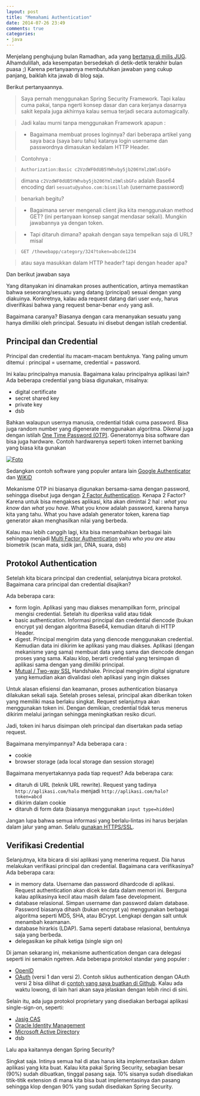 ```yaml
---
layout: post
title: "Memahami Authentication"
date: 2014-07-26 23:49
comments: true
categories: 
- java
---
```


Menjelang penghujung bulan Ramadhan, ada yang [bertanya di milis JUG](https://groups.yahoo.com/neo/groups/jug-indonesia/conversations/messages/92685). Alhamdulillah, ada kesempatan bersedekah di detik-detik terakhir bulan puasa ;) Karena pertanyaannya membutuhkan jawaban yang cukup panjang, baiklah kita jawab di blog saja.

Berikut pertanyaannya.

> Saya pernah menggunakan Spring Security Framework. Tapi kalau cuma pakai, tanpa ngerti konsep dasar dan cara kerjanya dasarnya sakit kepala juga akhirnya kalau semua terjadi secara automagically.

> Jadi kalau murni tanpa menggunakan Framework apapun : 

> * Bagaimana membuat proses loginnya? dari beberapa artikel yang saya baca (saya baru tahu) katanya login username dan passwordnya dimasukan kedalam HTTP Header. 

> Contohnya : 

> ```Authorization:Basic c2VzdWF0dUB5YWhvby5jb206YmlzbWlsbGFo```

> dimana `c2VzdWF0dUB5YWhvby5jb206YmlzbWlsbGFo` adalah Base64 encoding dari `sesuatu@yahoo.com:bismillah` (username:password)

> benarkah begitu?

> * Bagaimana server mengenali client jika kita menggunakan method GET? (ini pertanyaan konsep sangat mendasar sekali). Mungkin jawabannya ya dengan token. 

> * Tapi ditaruh dimana? apakah dengan saya tempelkan saja di URL? misal

> ```GET /thewebapp/category/324?token=abcde1234```

> atau saya masukkan dalam HTTP header? tapi dengan header apa? 

Dan berikut jawaban saya

<!--more-->

Yang ditanyakan ini dinamakan proses authentication, artinya memastikan bahwa seseorang/sesuatu yang datang (principal) sesuai dengan yang diakuinya.
Konkretnya, kalau ada request datang dari user `endy`, harus diverifikasi bahwa yang request benar-benar `endy` yang asli.

Bagaimana caranya? Biasanya dengan cara menanyakan sesuatu yang hanya dimiliki oleh principal. Sesuatu ini disebut dengan istilah credential.

<a name="principal-credential"></a>
## Principal dan Credential ##

Principal dan credential itu macam-macam bentuknya. Yang paling umum ditemui : principal = username, credential = password.

Ini kalau principalnya manusia. Bagaimana kalau principalnya aplikasi lain? Ada beberapa credential yang biasa digunakan, misalnya:

- digital certificate
- secret shared key
- private key
- dsb

Bahkan walaupun usernya manusia, credential tidak cuma password. Bisa juga random number yang digenerate menggunakan algoritma. Dikenal juga dengan istilah [One Time Password (OTP)](http://en.wikipedia.org/wiki/One-time_password). Generatornya bisa software dan bisa juga hardware. Contoh hardwarenya seperti token internet banking yang biasa kita gunakan

[![Foto](https://farm4.staticflickr.com/3670/12361262404_50b4ab650e_z.jpg)](https://farm4.staticflickr.com/3670/12361262404_50b4ab650e_z.jpg)

Sedangkan contoh software yang populer antara lain [Google Authenticator](http://code.google.com/p/google-authenticator/) dan [WiKiD](https://www.wikidsystems.com/community-edition)

Mekanisme OTP ini biasanya digunakan bersama-sama dengan password, sehingga disebut juga dengan [2 Factor Authentication](http://en.wikipedia.org/wiki/Two_factor_authentication). Kenapa 2 Factor? Karena untuk bisa mengakses aplikasi, kita akan dimintai 2 hal : _what you know_ dan _what you have_. What you know adalah password, karena hanya kita yang tahu. What you have adalah generator token, karena tiap generator akan menghasilkan nilai yang berbeda.

Kalau mau lebih canggih lagi, kita bisa menambahkan berbagai lain sehingga menjadi [Multi Factor Authentication](http://en.wikipedia.org/wiki/Multi-factor_authentication) yaitu _who you are_ atau biometrik (scan mata, sidik jari, DNA, suara, dsb)

<a name="protokol-authentication"></a>
## Protokol Authentication ##

Setelah kita bicara principal dan credential, selanjutnya bicara protokol. Bagaimana cara principal dan credential disajikan?

Ada beberapa cara:

- form login. Aplikasi yang mau diakses menampilkan form, principal mengisi credential. Setelah itu diperiksa valid atau tidak
- basic authentication. Informasi principal dan credential diencode (bukan encrypt ya) dengan algoritma Base64, kemudian ditaruh di HTTP Header.
- digest. Principal mengirim data yang diencode menggunakan credential. Kemudian data ini dikirim ke aplikasi yang mau diakses. Aplikasi (dengan mekanisme yang sama) membuat data yang sama dan diencode dengan proses yang sama. Kalau klop, berarti credential yang tersimpan di aplikasi sama dengan yang dimiliki principal. 
- [Mutual / Two-way SSL](http://en.wikipedia.org/wiki/Mutual_authentication) Handshake. Principal mengirim digital signature yang kemudian akan divalidasi oleh aplikasi yang ingin diakses

Untuk alasan efisiensi dan keamanan, proses authentication biasanya dilakukan sekali saja. Setelah proses selesai, principal akan diberikan token yang memiliki masa berlaku singkat. Request selanjutnya akan menggunakan token ini. Dengan demikian, credential tidak terus menerus dikirim melalui jaringan sehingga meningkatkan resiko dicuri.

Jadi, token ini harus disimpan oleh principal dan disertakan pada setiap request.

Bagaimana menyimpannya? Ada beberapa cara :

- cookie
- browser storage (ada local storage dan session storage)

Bagaimana menyertakannya pada tiap request? Ada beberapa cara:

- ditaruh di URL (teknik URL rewrite). Request yang tadinya `http://aplikasi.com/halo` menjadi `http://aplikasi.com/halo?token=abcd`
- dikirim dalam cookie
- ditaruh di form data (biasanya menggunakan `input type=hidden`)

Jangan lupa bahwa semua informasi yang berlalu-lintas ini harus berjalan dalam jalur yang aman. Selalu [gunakan HTTPS/SSL](http://software.endy.muhardin.com/aplikasi/apa-itu-ssl/).

<a name="verifikasi-credential"></a>
## Verifikasi Credential ##

Selanjutnya, kita bicara di sisi aplikasi yang menerima request. Dia harus melakukan verifikasi principal dan credential. Bagaimana cara verifikasinya? Ada beberapa cara:

- in memory data. Username dan password dihardcode di aplikasi. Request authentication akan dicek ke data dalam memori ini. Berguna kalau aplikasinya kecil atau masih dalam fase development.
- database relasional. Simpan username dan password dalam database. Password biasanya dihash (bukan encrypt ya) menggunakan berbagai algoritma seperti MD5, SHA, atau BCrypt. Lengkapi dengan salt untuk menambah keamanan.
- database hirarkis (LDAP). Sama seperti database relasional, bentuknya saja yang berbeda.
- delegasikan ke pihak ketiga (single sign on)

Di jaman sekarang ini, mekanisme authentication dengan cara delegasi seperti ini semakin ngetren. Ada beberapa protokol standar yang populer :

- [OpenID](http://en.wikipedia.org/wiki/OpenID)
- [OAuth](http://en.wikipedia.org/wiki/OAuth) (versi 1 dan versi 2). Contoh siklus authentication dengan OAuth versi 2 bisa dilihat di [contoh yang saya buatkan di Github](https://github.com/endymuhardin/belajar-springoauth2). Kalau ada waktu lowong, di lain hari akan saya jelaskan dengan lebih rinci di sini.

Selain itu, ada juga protokol proprietary yang disediakan berbagai aplikasi single-sign-on, seperti:

- [Jasig CAS](http://www.jasig.org/cas)
- [Oracle Identity Management](http://en.wikipedia.org/wiki/Oracle_Identity_Management)
- [Microsoft Active Directory](http://en.wikipedia.org/wiki/Active_Directory)
- dsb

Lalu apa kaitannya dengan Spring Security?

Singkat saja. Intinya semua hal di atas harus kita implementasikan dalam aplikasi yang kita buat. Kalau kita pakai Spring Security, sebagian besar (90%) sudah dibuatkan, tinggal pasang saja. 10% sisanya sudah disediakan titik-titik extension di mana kita bisa buat implementasinya dan pasang sehingga klop dengan 90% yang sudah disediakan Spring Security.

